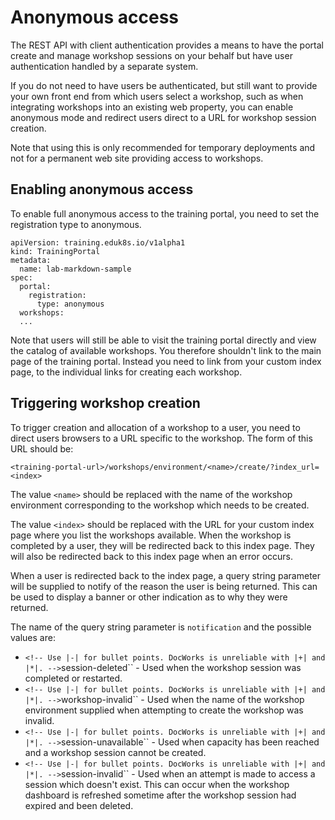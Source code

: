 # Anonymous access

The REST API with client authentication provides a means to have the portal create and manage workshop sessions on your behalf but have user authentication handled by a separate system.

If you do not need to have users be authenticated, but still want to provide your own front end from which users select a workshop, such as when integrating workshops into an existing web property, you can enable anonymous mode and redirect users direct to a URL for workshop session creation.

Note that using this is only recommended for temporary deployments and not for a permanent web site providing access to workshops.

##  <!-- Add an anchor ID unless you have reason not to: |<a id="NAME"></a>| -->Enabling anonymous access

To enable full anonymous access to the training portal, you need to set the registration type to anonymous.

```
apiVersion: training.eduk8s.io/v1alpha1
kind: TrainingPortal
metadata:
  name: lab-markdown-sample
spec:
  portal:
    registration:
      type: anonymous
  workshops:
  ...
```

Note that users will still be able to visit the training portal directly and view the catalog of available workshops. You therefore shouldn't link to the main page of the training portal. Instead you need to link from your custom index page, to the individual links for creating each workshop.

##  <!-- Add an anchor ID unless you have reason not to: |<a id="NAME"></a>| -->Triggering workshop creation

To trigger creation and allocation of a workshop to a user, you need to direct users browsers to a URL specific to the workshop. The form of this URL should be:

``` <!-- Define any non-obvious placeholders present in the code snippet in the style of |Where PLACEHOLDER is...| -->
<training-portal-url>/workshops/environment/<name>/create/?index_url=<index>
```

The value ``<name>`` should<!-- In most cases, replace with |must|. If using |should| is unavoidable, it must be paired with information on the exceptions that |should| implies exist. --> be replaced with the name of the workshop environment corresponding to the workshop which needs to<!-- |must| is preferred. --> be created.

The value ``<index>`` should<!-- In most cases, replace with |must|. If using |should| is unavoidable, it must be paired with information on the exceptions that |should| implies exist. --> be replaced with the URL for your custom index page where you list the workshops available. When the workshop is completed by<!-- Active voice is preferred. --> a user, they will<!-- Avoid |will|: present tense is preferred. --> be redirected back to this index page. They will<!-- Avoid |will|: present tense is preferred. --> also be redirected back to this index page when an error occurs.

When a user is redirected back to the index page, a query string parameter will<!-- Avoid |will|: present tense is preferred. --> be supplied to notify of the reason the user is being returned. This can be<!-- Consider switching to active voice. --> used to display a banner or other indication as to why they were returned.

The name of the query string parameter is ``notification`` and the possible values are:

* `<!-- Use |-| for bullet points. DocWorks is unreliable with |+| and |*|. -->`session-deleted`` - Used when the workshop session was completed or restarted.
* `<!-- Use |-| for bullet points. DocWorks is unreliable with |+| and |*|. -->`workshop-invalid`` - Used when the name of the workshop environment supplied when attempting to create the workshop was invalid.
* `<!-- Use |-| for bullet points. DocWorks is unreliable with |+| and |*|. -->`session-unavailable`` - Used when capacity has been<!-- Consider changing to |is| or |has| or rewrite for active voice. --> reached and a workshop session cannot be created.
* `<!-- Use |-| for bullet points. DocWorks is unreliable with |+| and |*|. -->`session-invalid`` - Used when an attempt is made to access a session which doesn't exist. This can occur when the workshop dashboard is refreshed sometime after the workshop session had expired and been deleted.
